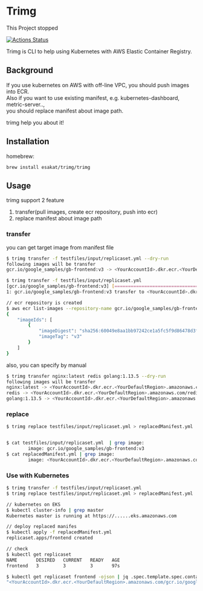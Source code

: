 # Trimg 

This Project stopped

[![Actions Status](https://github.com/esakat/trimg/workflows/Go/badge.svg)](https://github.com/esakat/trimg/actions)

Trimg is CLI to help using Kubernetes with AWS Elastic Container Registry.

Background
----------

If you use kubernetes on AWS with off-line VPC, you should push images into ECR.  
Also if you want to use existing manifest, e.g. kubernetes-dashboard, metric-server..,  
you should replace manifest about image path.

trimg help you about it!

Installation
------------

homebrew:

    brew install esakat/trimg/trimg
    
Usage
-----

trimg support 2 feature

1. transfer(pull images, create ecr repository, push into ecr)
2. replace manifest about image path

### transfer

you can get target image from manifest file

```bash 
$ trimg transfer -f testfiles/input/replicaset.yml --dry-run
following images will be transfer
gcr.io/google_samples/gb-frontend:v3 -> <YourAccountId>.dkr.ecr.<YourDefaultRegion>.amazonaws.com/gcr.io/google_samples/gb-frontend:v3

$ trimg transfer -f testfiles/input/replicaset.yml
[gcr.io/google_samples/gb-frontend:v3] [==============================================================================]  100 %
1: gcr.io/google_samples/gb-frontend:v3 transfer to <YourAccountId>.dkr.ecr.<YourDefaultRegion>.amazonaws.com/gcr.io/google_samples/gb-frontend:v3

// ecr repository is created
$ aws ecr list-images --repository-name gcr.io/google_samples/gb-frontend
{
    "imageIds": [
        {
            "imageDigest": "sha256:60049e8aa1bb97242ce1a5fc5f9d86478d3f3407c2643edb054c717ac12c14bb",
            "imageTag": "v3"
        }
    ]
}

```

also, you can specify by manual
```bash
$ trimg transfer nginx:latest redis golang:1.13.5 --dry-run
following images will be transfer
nginx:latest -> <YourAccountId>.dkr.ecr.<YourDefaultRegion>.amazonaws.com/nginx:latest
redis -> <YourAccountId>.dkr.ecr.<YourDefaultRegion>.amazonaws.com/redis
golang:1.13.5 -> <YourAccountId>.dkr.ecr.<YourDefaultRegion>.amazonaws.com/golang:1.13.5
```

### replace

```bash 
$ trimg replace testfiles/input/replicaset.yml > replacedManifest.yml


$ cat testfiles/input/replicaset.yml  | grep image:
        image: gcr.io/google_samples/gb-frontend:v3
$ cat replacedManifest.yml | grep image:
        image: <YourAccountId>.dkr.ecr.<YourDefaultRegion>.amazonaws.com/gcr.io/google_samples/gb-frontend:v3
```

### Use with Kubernetes

```bash
$ trimg transfer -f testfiles/input/replicaset.yml
$ trimg replace testfiles/input/replicaset.yml > replacedManifest.yml

// kubernetes on EKS
$ kubectl cluster-info | grep master
Kubernetes master is running at https://......eks.amazonaws.com

// deploy replaced manifes
$ kubectl apply -f replacedManifest.yml
replicaset.apps/frontend created

// check
$ kubectl get replicaset
NAME       DESIRED   CURRENT   READY   AGE
frontend   3         3         3       97s

$ kubectl get replicaset frontend -ojson | jq .spec.template.spec.containers[0].image
"<YourAccountId>.dkr.ecr.<YourDefaultRegion>.amazonaws.com/gcr.io/google_samples/gb-frontend:v3"
```
